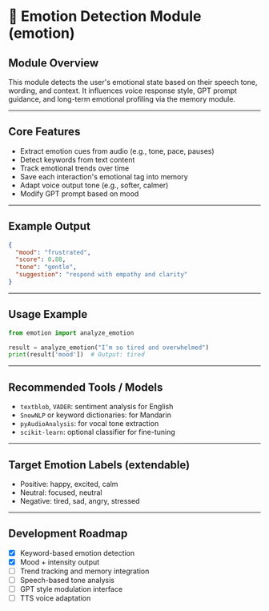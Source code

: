 # 🧠 Emotion Detection Module (emotion)

## Module Overview
This module detects the user's emotional state based on their speech tone, wording, and context. It influences voice response style, GPT prompt guidance, and long-term emotional profiling via the memory module.

---

## Core Features
- Extract emotion cues from audio (e.g., tone, pace, pauses)
- Detect keywords from text content
- Track emotional trends over time
- Save each interaction's emotional tag into memory
- Adapt voice output tone (e.g., softer, calmer)
- Modify GPT prompt based on mood

---

## Example Output
```json
{
  "mood": "frustrated",
  "score": 0.88,
  "tone": "gentle",
  "suggestion": "respond with empathy and clarity"
}
```

---

## Usage Example
```python
from emotion import analyze_emotion

result = analyze_emotion("I’m so tired and overwhelmed")
print(result['mood'])  # Output: tired
```

---

## Recommended Tools / Models
- `textblob`, `VADER`: sentiment analysis for English
- `SnowNLP` or keyword dictionaries: for Mandarin
- `pyAudioAnalysis`: for vocal tone extraction
- `scikit-learn`: optional classifier for fine-tuning

---

## Target Emotion Labels (extendable)
- Positive: happy, excited, calm
- Neutral: focused, neutral
- Negative: tired, sad, angry, stressed

---

## Development Roadmap
- [x] Keyword-based emotion detection
- [x] Mood + intensity output
- [ ] Trend tracking and memory integration
- [ ] Speech-based tone analysis
- [ ] GPT style modulation interface
- [ ] TTS voice adaptation
